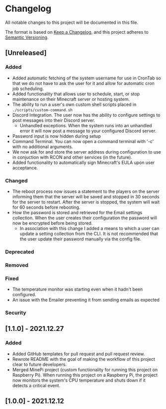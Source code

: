 # Changelog
All notable changes to this project will be documented in this file.

The format is based on [Keep a Changelog](https://keepachangelog.com/en/1.0.0/),
and this project adheres to [Semantic Versioning](https://semver.org/spec/v2.0.0.html).

## [Unreleased]

### Added
- Added automatic fetching of the system username for use in CronTab so that we do not
have to ask the user for it and allow for automatic cron job scheduling.
- Added functionality that allows user to schedule, start, or stop maintenance on their Minecraft server or hosting system.
- The ability to run a user's own custom shell scripts placed in `./scripts/custom-command.sh`
- Discord Integration. The user now has the ability to configure settings to post messages into their Discord server.
  - Unhandled exceptions. When the system runs into an unhandled error it will now post a message to your configured Discord server.
- Password input is now hidden during setup
- Command Terminal. You can now open a command terminal with '-c' with no additional arguments.
- We now ask for and store the server address during configuration to use in conjuction with RCON and other services (in the future).
- Added functionality to automatically sign Minecraft's EULA upon user acceptance.

### Changed
- The reboot process now issues a statement to the players on the server 
informing them that the server will be saved and stopped in 30 seconds for the
server to restart. After the server is stopped, the system will wait for 60
seconds before rebooting.
- How the password is stored and retrieved for the Email settings collection. When the user creates their configuration the password will now be encrypted before being stored.
  - In association with this change I added a means to which a user can update a setting collection from the CLI. It is not recommended that the user update their password manually via the config file.

### Deprecated

### Removed

### Fixed
- The temperature monitor was starting even when it hadn't been configured.
- An issue with the Emailer preventing it from sending emails as expected

### Security

## [1.1.0] - 2021.12.27

### Added
- Added GitHub templates for pull request and pull request review.
- Rewrote README with the goal of making the workflow of this project clear to future developers.
- Merged MinePi project (custom functionality for running this project on Raspberry Pi). When running this project on a Raspberry Pi, the project now monitors the system's CPU temperature and shuts down if it detects a critical event.

## [1.0.0] - 2021.12.12
